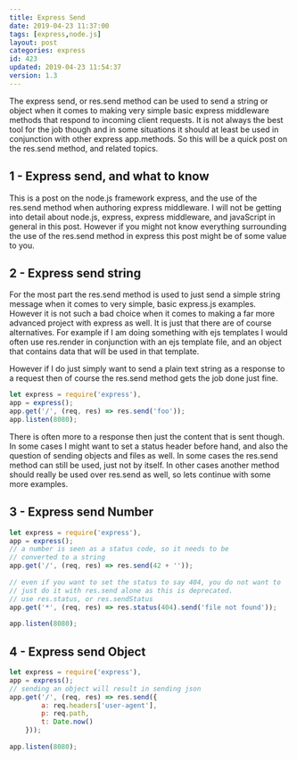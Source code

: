 ```yaml
---
title: Express Send
date: 2019-04-23 11:37:00
tags: [express,node.js]
layout: post
categories: express
id: 423
updated: 2019-04-23 11:54:37
version: 1.3
---
```


The express send, or res.send method can be used to send a string or object when it comes to making very simple basic express middleware methods that respond to incoming client requests. It is not always the best tool for the job though and in some situations it should at least be used in conjunction with other express app.methods. So this will be a quick post on the res.send method, and related topics.

<!-- more -->

## 1 - Express send, and what to know

This is a post on the node.js framework express, and the use of the res.send method when authoring express middleware. I will not be getting into detail about node.js, express, express middleware, and javaScript in general in this post. However if you might not know everything surrounding the use of the res.send method in express this post might be of some value to you.

## 2 - Express send string

For the most part the res.send method is used to just send a simple string message when it comes to very simple, basic express.js examples. However it is not such a bad choice when it comes to making a far more advanced project with express as well. It is just that there are of course alternatives. For example if I am doing something with ejs templates I would often use res.render in conjunction with an ejs template file, and an object that contains data that will be used in that template.

However if I do just simply want to send a plain text string as a response to a request then of course the res.send method gets the job done just fine.

```js
let express = require('express'),
app = express();
app.get('/', (req, res) => res.send('foo'));
app.listen(8080);
```

There is often more to a response then just the content that is sent though. In some cases I might want to set a status header before hand, and also the question of sending objects and files as well. In some cases the res.send method can still be used, just not by itself. In other cases another method should really be used over res.send as well, so lets continue with some more examples.



## 3 - Express send Number

```js
let express = require('express'),
app = express();
// a number is seen as a status code, so it needs to be
// converted to a string
app.get('/', (req, res) => res.send(42 + ''));
 
// even if you want to set the status to say 404, you do not want to
// just do it with res.send alone as this is deprecated.
// use res.status, or res.sendStatus
app.get('*', (req, res) => res.status(404).send('file not found'));
 
app.listen(8080);
```

## 4 - Express send Object

```js
let express = require('express'),
app = express();
// sending an object will result in sending json
app.get('/', (req, res) => res.send({
        a: req.headers['user-agent'],
        p: req.path,
        t: Date.now()
    }));
 
app.listen(8080);
```